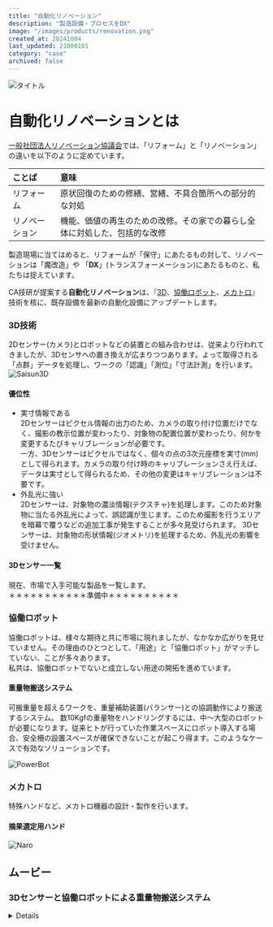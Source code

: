 ```yaml
---
title: "自動化リノベーション"
description: "製造設備・プロセスをDX"
image: "/images/products/renovation.png"
created_at: 20241004
last_updated: 21000101
category: "case"
archived: false
---
```


![タイトル](/images/products/renovation/title.png)

# 自動化リノベーションとは 

[一般社団法人リノベーション協議会](https://www.renovation.or.jp/)では、「リフォーム」と「リノベーション」の違いを以下のように定めています。

| ことば | 意味 |
|:--|:--|
| リフォーム | 原状回復のための修繕、営繕、不具合箇所への部分的な対処 |
| リノベーション | 機能、価値の再生のための改修。その家での暮らし全体に対処した、包括的な改修 |

製造現場に当てはめると、リフォームが「保守」にあたるもの対して、リノベーションは「魔改造」や 「**DX**」(トランスフォーメーション)にあたるものと、私たちは捉えています。

CA技研が提案する**自動化リノベーション**は、『[3D](#3D技術)、[協働ロボット](#協働ロボット)、[メカトロ](#メカトロ)』技術を核に、既存設備を最新の自動化設備にアップデートします。

### 3D技術

2Dセンサー(カメラ)とロボットなどの装置との組み合わせは、従来より行われてきましたが、3Dセンサへの置き換えが広まりつつあります。よって取得される「点群」データを処理し、ワークの「認識」「測位」「寸法計測」を行います。
![Saisun3D](/images/products/renovation/saisun3d.png)

#### 優位性
- 実寸情報である  
2Dセンサーはピクセル情報の出力のため、カメラの取り付け位置だけでなく、撮影の教示位置が変わったり、対象物の配置位置が変わったり、何かを変更するたびキャリブレーションが必要です。  
一方、3Dセンサーはピクセルではなく、個々の点の3次元座標を実寸(mm)として得られます。カメラの取り付け時のキャリブレーションさえ行えば、データは実寸として得られるため、その他の変更はキャリブレーションは不要です。
- 外乱光に強い  
2Dセンサーは、対象物の濃淡情報(テクスチャ)を処理します。このため対象物に当たる外乱光によって、誤認識が生じます。このため撮影を行うエリアを暗幕で覆うなどの追加工事が発生することが多々見受けられます。
3Dセンサーは、対象物の形状情報(ジオメトリ)を処理するため、外乱光の影響を受けません。

#### 3Dセンサー一覧  
現在、市場で入手可能な製品を一覧します。  
＊＊＊＊＊＊＊＊＊＊＊準備中＊＊＊＊＊＊＊＊＊＊

### 協働ロボット  

協働ロボットは、様々な期待と共に市場に現れましたが、なかなか広がりを見せていません。その理由のひとつとして、「用途」と「協働ロボット」がマッチしていない、ことが多々あります。  
私共は、協働ロボットでないと成立しない用途の開拓を進めています。
#### 重量物搬送システム
可搬重量を超えるワークを、重量補助装置(バランサー)との協調動作により搬送するシステム。
数10Kgfの重量物をハンドリングするには、中〜大型のロボットが必要になります。従来ヒトが行っていた作業スペースにロボット導入する場合、安全柵の設置スペースが確保できないことが起こり得ます。このようなケースで有効なソリューションです。

![PowerBot](/images/products/renovation/powerbot.png)

### メカトロ

特殊ハンドなど、メカトロ機器の設計・製作を行います。
#### 摘果選定用ハンド  
![Naro](/images/products/renovation/n_hand.png)

## ムービー
### 3Dセンサーと協働ロボットによる重量物搬送システム
<details>
「重量物搬送システム」と「3D認識・測位」技術を組み合わせて、バケット内のクランクシャフトを取り出し・搬送する装置です。

![CSP](/images/products/renovation/csp.png)

＊＊＊＊＊＊＊動画公開準備中＊＊＊＊＊＊＊＊
</details>
